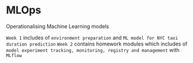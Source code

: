 # MLOps
Operationalising Machine Learning models

`Week 1` includes of `environment preparation` and `ML model for NYC taxi duration prediction`
`Week 2` contains homework modules which includes of `model experiment tracking, monitoring, registry and management` with `MLflow`
